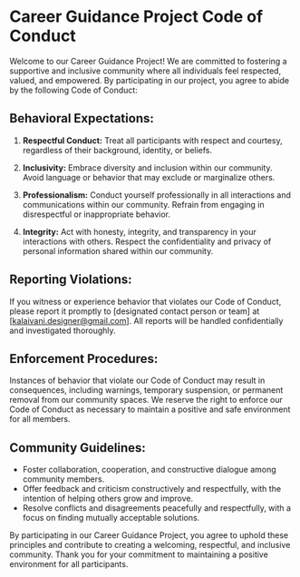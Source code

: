 # Career Guidance Project Code of Conduct 

Welcome to our Career Guidance Project! We are committed to fostering a supportive and inclusive community where all individuals feel respected, valued, and empowered. By participating in our project, you agree to abide by the following Code of Conduct:

## Behavioral Expectations:

1. **Respectful Conduct:** Treat all participants with respect and courtesy, regardless of their background, identity, or beliefs.

2. **Inclusivity:** Embrace diversity and inclusion within our community. Avoid language or behavior that may exclude or marginalize others.

3. **Professionalism:** Conduct yourself professionally in all interactions and communications within our community. Refrain from engaging in disrespectful or inappropriate behavior.

4. **Integrity:** Act with honesty, integrity, and transparency in your interactions with others. Respect the confidentiality and privacy of personal information shared within our community.

## Reporting Violations:

If you witness or experience behavior that violates our Code of Conduct, please report it promptly to [designated contact person or team] at [kalaivani.designer@gmail.com]. All reports will be handled confidentially and investigated thoroughly.

## Enforcement Procedures:

Instances of behavior that violate our Code of Conduct may result in consequences, including warnings, temporary suspension, or permanent removal from our community spaces. We reserve the right to enforce our Code of Conduct as necessary to maintain a positive and safe environment for all members.

## Community Guidelines:

- Foster collaboration, cooperation, and constructive dialogue among community members.
- Offer feedback and criticism constructively and respectfully, with the intention of helping others grow and improve.
- Resolve conflicts and disagreements peacefully and respectfully, with a focus on finding mutually acceptable solutions.

By participating in our Career Guidance Project, you agree to uphold these principles and contribute to creating a welcoming, respectful, and inclusive community. Thank you for your commitment to maintaining a positive environment for all participants.
